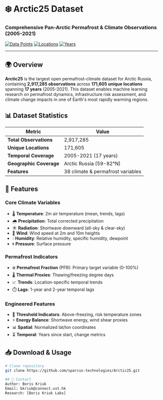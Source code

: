 # ❄️ Arctic25 Dataset

### Comprehensive Pan-Arctic Permafrost & Climate Observations (2005-2021)

[![Data Points](https://img.shields.io/badge/Observations-2.9M+-brightgreen.svg)](https://github.com/sparcus-technologies/Arctic25)
[![Locations](https://img.shields.io/badge/Locations-171K+-orange.svg)](https://github.com/sparcus-technologies/Arctic25)
[![Years](https://img.shields.io/badge/Years-2005--2021-red.svg)](https://github.com/sparcus-technologies/Arctic25)

---

## 🌍 Overview

**Arctic25** is the largest open permafrost-climate dataset for Arctic Russia, containing **2,917,285 observations** across **171,605 unique locations** spanning **17 years** (2005-2021). This dataset enables machine learning research on permafrost dynamics, infrastructure risk assessment, and climate change impacts in one of Earth's most rapidly warming regions.

## 📊 Dataset Statistics

| Metric | Value |
|--------|-------|
| **Total Observations** | 2,917,285 |
| **Unique Locations** | 171,605 |
| **Temporal Coverage** | 2005-2021 (17 years) |
| **Geographic Coverage** | Arctic Russia (59-82°N) |
| **Features** | 38 climate & permafrost variables |

## 🔬 Features

### Core Climate Variables
- 🌡️ **Temperature**: 2m air temperature (mean, trends, lags)
- 🌧️ **Precipitation**: Total corrected precipitation
- ☀️ **Radiation**: Shortwave downward (all-sky & clear-sky)
- 💨 **Wind**: Wind speed at 2m and 10m heights
- 💧 **Humidity**: Relative humidity, specific humidity, dewpoint
- 🌀 **Pressure**: Surface pressure

### Permafrost Indicators
- ❄️ **Permafrost Fraction** (PFR): Primary target variable (0-100%)
- 🌡️ **Thermal Proxies**: Thawing/freezing degree days
- 📈 **Trends**: Location-specific temporal trends
- ⏱️ **Lags**: 1-year and 2-year temporal lags

### Engineered Features
- 🎯 **Threshold Indicators**: Above-freezing, risk temperature zones
- ⚡ **Energy Balance**: Shortwave energy, wind shear proxies
- 📊 **Spatial**: Normalized lat/lon coordinates
- ⏳ **Temporal**: Years since start, change metrics

## 📥 Download & Usage

```bash
# Clone repository
git clone https://github.com/sparcus-technologies/Arctic25.git

## 📧 Contact
Author: Boris Kriuk
Email: bkriuk@connect.ust.hk
Research: [Boris Kriuk Labs]
